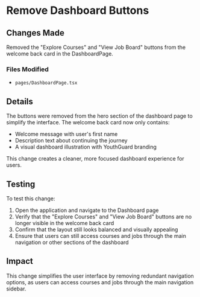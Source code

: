 # Remove Dashboard Buttons

## Changes Made

Removed the "Explore Courses" and "View Job Board" buttons from the welcome back card in the DashboardPage.

### Files Modified

- `pages/DashboardPage.tsx`

## Details

The buttons were removed from the hero section of the dashboard page to simplify the interface. The welcome back card now only contains:
- Welcome message with user's first name
- Description text about continuing the journey
- A visual dashboard illustration with YouthGuard branding

This change creates a cleaner, more focused dashboard experience for users.

## Testing

To test this change:

1. Open the application and navigate to the Dashboard page
2. Verify that the "Explore Courses" and "View Job Board" buttons are no longer visible in the welcome back card
3. Confirm that the layout still looks balanced and visually appealing
4. Ensure that users can still access courses and jobs through the main navigation or other sections of the dashboard

## Impact

This change simplifies the user interface by removing redundant navigation options, as users can access courses and jobs through the main navigation sidebar.